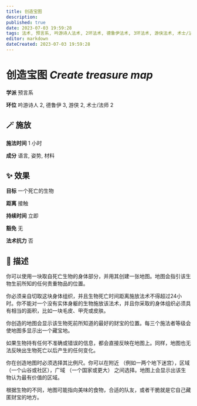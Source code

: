 ```yaml
---
title: 创造宝图
description: 
published: true
date: 2023-07-03 19:59:28
tags: 法术, 预言系, 吟游诗人法术, 2环法术, 德鲁伊法术, 3环法术, 游侠法术, 术士/法师法术
editor: markdown
dateCreated: 2023-07-03 19:59:28
---
```


# **创造宝图** *Create treasure map*

**学派** 预言系 

**环位** 吟游诗人 2, 德鲁伊 3, 游侠 2, 术士/法师 2

## 🪄 施放

**施法时间** 1 小时

**成分** 语言, 姿势, 材料

## ✨ 效果 

**目标** 一个死亡的生物 

**距离** 接触  

**持续时间** 立即 

**豁免** 无

**法术抗力** 否

## 📖 描述

你可以使用一块取自死亡生物的身体部分，并用其创建一张地图。地图会指引该生物生前所知的任何贵重物品的位置。

你必须亲自切取这块身体组织，并且生物死亡时间距离施放法术不得超过24小时。你不能对一个没有实体身躯的生物施放该法术，并且你采取的身体组织必须具有相当的面积，比如一块毛皮、甲壳或皮肤。

你创造的地图会显示该生物死前所知道的最好的财宝的位置。每三个施法者等级会使地图多显示出一个藏宝地。

如果生物持有任何不准确或错误的信息，都会直接反映在地图上。同样，地图也无法反映出生物死亡以后产生的任何变化。

你在创造地图时必须选择其比例尺。你可以在附近 （例如一两个地下迷宫），区域 （一个山谷或社区），广域 （一个国家或更大） 之间选择。地图上会显示出该生物认为最有价值的区域。

根据生物的不同，地图可能指向美味的食物，合适的队友，或者干脆就是它自己藏匿财宝的地方。
    